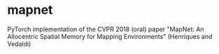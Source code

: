 # mapnet
PyTorch implementation of the CVPR 2018 (oral) paper "MapNet: An Allocentric Spatial Memory for Mapping Environments" (Henriques and Vedaldi)
